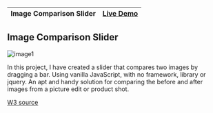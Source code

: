 | Image Comparison Slider | [Live Demo](https://lana-20.github.io/image-comparison-slider/) |
|:--|:-- |

## Image Comparison Slider

![image1](https://github.com/lana-20/image-comparison-slider/blob/main/readme-img.png)

In this project, I have created a slider that compares two images by dragging a bar.
Using vanilla JavaScript, with no framework, library or jquery.
An apt and handy solution for comparing the before and after images from a picture edit or product shot.


[W3 source](https://www.w3schools.com/howto/howto_js_image_comparison.asp)
